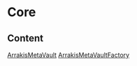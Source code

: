 # Core

## Content

[ArrakisMetaVault](abstract.ArrakisMetaVault.md)
[ArrakisMetaVaultFactory](contract.ArrakisMetaVaultFactory.md)

